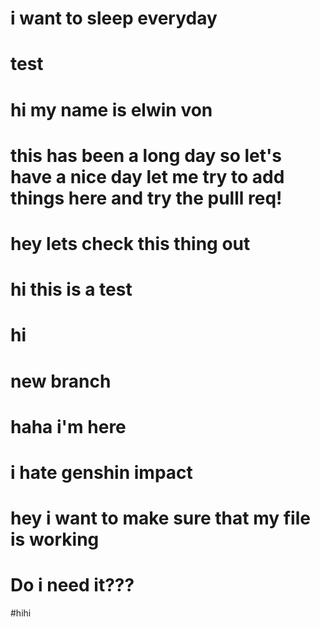 # i want to sleep everyday
# test
# hi my name is elwin von
# this has been a long day so let's have a nice day let me try to add things here and try the pulll req!
# hey lets check this thing out
# hi this is a test
# hi
# new branch 
# haha i'm here
# i hate genshin impact
# hey i want to make sure that my file is working
# Do i need it???
#hihi
